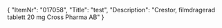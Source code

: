 {
  "ItemNr": "017058",
  "Title": "test",
  "Description": "Crestor, filmdragerad tablett 20 mg Cross Pharma AB"
}